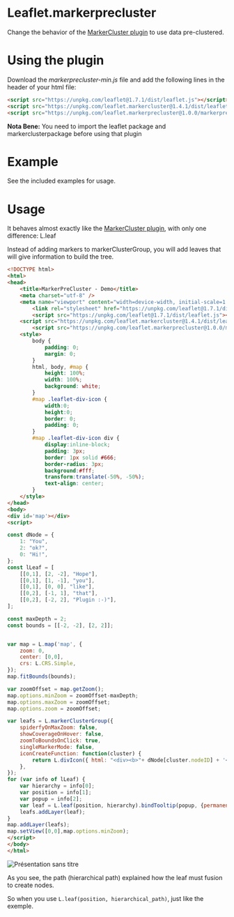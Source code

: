 Leaflet.markerprecluster
=====================

Change the behavior of the [MarkerCluster plugin](https://github.com/Leaflet/Leaflet.markercluster) to use data pre-clustered.

# Using the plugin

Download the *markerprecluster-min.js* file and add the following lines in the header of your html file:
```html
<script src="https://unpkg.com/leaflet@1.7.1/dist/leaflet.js"></script>
<script src="https://unpkg.com/leaflet.markercluster@1.4.1/dist/leaflet.markercluster.js"></script>
<script src="https://unpkg.com/leaflet.markerprecluster@1.0.0/markerprecluster-min.js"></script>
```

**Nota Bene:** You need to import the leaflet package and markerclusterpackage before using that plugin

# Example
See the included examples for usage.

# Usage
It behaves almost exactly like the [MarkerCluster plugin](https://github.com/Leaflet/Leaflet.markercluster), with only one difference: L.leaf

Instead of adding markers to markerClusterGroup, you will add leaves that will give information to build the tree.

```html
<!DOCTYPE html>
<html>
<head>
	<title>MarkerPreCluster - Demo</title>
	<meta charset="utf-8" />
	<meta name="viewport" content="width=device-width, initial-scale=1.0">
    	<link rel="stylesheet" href="https://unpkg.com/leaflet@1.7.1/dist/leaflet.css"/>
    	<script src="https://unpkg.com/leaflet@1.7.1/dist/leaflet.js"></script>
	<script src="https://unpkg.com/leaflet.markercluster@1.4.1/dist/leaflet.markercluster.js"></script>
    	<script src="https://unpkg.com/leaflet.markerprecluster@1.0.0/markerprecluster-min.js"></script>
	<style>
		body {
			padding: 0;
			margin: 0;
		}
		html, body, #map {
			height: 100%;
			width: 100%;
			background: white;
		}
		#map .leaflet-div-icon {
			width:0;
			height:0;
			border: 0;
			padding: 0;
		}
		#map .leaflet-div-icon div {
			display:inline-block;
			padding: 3px;
			border: 1px solid #666;
			border-radius: 3px;
			background:#fff;
			transform:translate(-50%, -50%);
			text-align: center;
		}
	</style>
</head>
<body>
<div id='map'></div>
<script>

const dNode = {
	1: "You",
	2: "ok?",
	0: "Hi!",
};
const lLeaf = [
	[[0,1], [2, -2], "Hope"],
	[[0,1], [1, -1], "you"],
	[[0,1], [0, 0], "like"],
	[[0,2], [-1, 1], "that"],
	[[0,2], [-2, 2], "Plugin :-)"],
];

const maxDepth = 2;
const bounds = [[-2, -2], [2, 2]];


var map = L.map('map', {
	zoom: 0,
	center: [0,0],
	crs: L.CRS.Simple,
});
map.fitBounds(bounds);

var zoomOffset = map.getZoom();
map.options.minZoom = zoomOffset-maxDepth;
map.options.maxZoom = zoomOffset;
map.options.zoom = zoomOffset;

var leafs = L.markerClusterGroup({
	spiderfyOnMaxZoom: false,
	showCoverageOnHover: false,
	zoomToBoundsOnClick: true,
	singleMarkerMode: false,
	iconCreateFunction: function(cluster) {
		return L.divIcon({ html: "<div><b>"+ dNode[cluster.nodeID] + '</b><br>(' + cluster.getChildCount() + "children)</div>", iconSize: "auto"});
	},
});
for (var info of lLeaf) {
	var hierarchy = info[0];
	var position = info[1];
	var popup = info[2];
	var leaf = L.leaf(position, hierarchy).bindTooltip(popup, {permanent: true});
	leafs.addLayer(leaf);
}
map.addLayer(leafs);
map.setView([0,0],map.options.minZoom);
</script>
</body>
</html>
```
![Présentation sans titre](https://user-images.githubusercontent.com/82355033/138681708-844ceeec-a493-4289-ad5f-b43fba164507.jpg)

As you see, the path (hierarchical path) explained how the leaf must fusion to create nodes.

So when you use ```L.leaf(position, hierarchical_path)```, just like the exemple.
